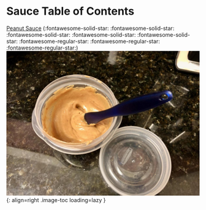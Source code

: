 # Sauce Table of Contents

[Peanut Sauce](./peanut_sauce) (:fontawesome-solid-star: :fontawesome-solid-star: :fontawesome-solid-star: :fontawesome-solid-star: :fontawesome-solid-star: :fontawesome-regular-star: :fontawesome-regular-star: :fontawesome-regular-star:)
![peanut_sauce.jpeg](./peanut_sauce.jpeg){: align=right .image-toc loading=lazy }